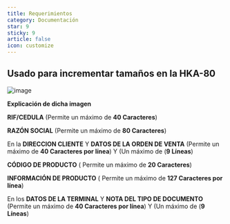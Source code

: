 ```yaml
---
title: Requerimientos
category: Documentación
star: 9
sticky: 9
article: false
icon: customize
---
```


Usado para incrementar tamaños en la HKA-80
-
![image](https://github.com/Soporte-FuncionalERP/docs/assets/168581711/8c96cbbe-b425-43ff-81d7-d7ec4ad05b70)

**Explicación de dicha imagen**

 **RIF/CEDULA** (Permite un máximo de **40 Caracteres**)


**RAZÓN SOCIAL** (Permite un máximo de **80 Caracteres**)

En la **DIRECCION CLIENTE** Y **DATOS DE LA ORDEN DE VENTA** (Permite un máximo de **40 Caracteres por línea**) Y (Un máximo de (**9 Líneas**)

**CÓDIGO DE PRODUCTO** ( Permite un máximo de **20 Caracteres**)

**INFORMACIÓN DE PRODUCTO** ( Permite un máximo de **127 Caracteres por línea**)

En los **DATOS DE LA TERMINAL** Y **NOTA DEL TIPO DE DOCUMENTO**  (Permite un máximo de **40 Caracteres por línea**) Y (Un máximo de (**9 Líneas**)




